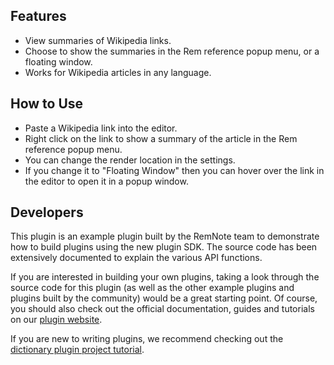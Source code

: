 ## Features

- View summaries of Wikipedia links.
- Choose to show the summaries in the Rem reference popup menu, or a floating window.
- Works for Wikipedia articles in any language.

## How to Use

- Paste a Wikipedia link into the editor.
- Right click on the link to show a summary of the article in the Rem reference popup menu.
- You can change the render location in the settings.
- If you change it to "Floating Window" then you can hover over the link in the editor to open it in a popup window.

## Developers

This plugin is an example plugin built by the RemNote team to demonstrate how to build plugins using the new plugin SDK. The source code has been extensively documented to explain the various API functions.

If you are interested in building your own plugins, taking a look through the source code for this plugin (as well as the other example plugins and plugins built by the community) would be a great starting point. Of course, you should also check out the official documentation, guides and tutorials on our [plugin website](https://plugins.remnote.com/).

If you are new to writing plugins, we recommend checking out the [dictionary plugin project tutorial](https://plugins.remnote.com/tutorials/project).
